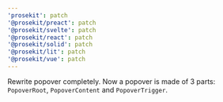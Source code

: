 ```yaml
---
'prosekit': patch
'@prosekit/preact': patch
'@prosekit/svelte': patch
'@prosekit/react': patch
'@prosekit/solid': patch
'@prosekit/lit': patch
'@prosekit/vue': patch
---
```


Rewrite popover completely. Now a popover is made of 3 parts: `PopoverRoot`, `PopoverContent` and `PopoverTrigger`.
